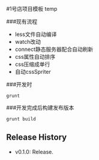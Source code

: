 #1号店项目模板 temp


###现有流程
- less文件自动编译
- watch改动
- connect静态服务器配合自动刷新
- css属性自动排序
- css压缩成单行
- 自动cssSpriter



###开发时
```shell
grunt
```


###开发完成后构建发布版本
```shell
grunt build
```

## Release History

+ v0.1.0: Release.

